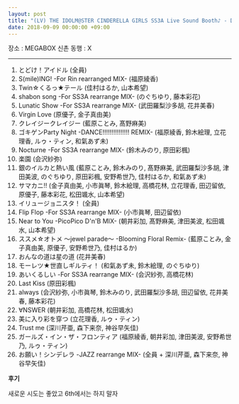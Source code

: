 ```yaml
---
layout: post
title: "(LV) THE IDOLM@STER CINDERELLA GIRLS SS3A Live Sound Booth♪ - DAY 2"
date: 2018-09-09 00:00:00 +09:00
---
```


장소 : MEGABOX 신촌
동행 : X

---

01. とどけ！アイドル (全員)
02. S(mile)ING! -For Rin rearranged MIX- (福原綾香)
03. Twin☆くるっ★テール (佳村はるか, 山本希望)
04. shabon song -For SS3A rearrange MIX- (のぐちゆり, 藤本彩花)
05. Lunatic Show -For SS3A rearrange MIX- (武田羅梨沙多胡, 花井美春)
06. Virgin Love (原優子, 金子真由美)
07. クレイジークレイジー (藍原ことみ, 髙野麻美)
08. ゴキゲンParty Night -DANCE!!!!!!!!!!!!!!! REMIX- (福原綾香, 鈴木絵理, 立花理香, ルゥ・ティン, 和氣あず未)
09. Nocturne -For SS3A rearrange MIX- (鈴木みのり, 原田彩楓)
10. 楽園 (会沢紗弥)
11. 銀のイルカと熱い風 (藍原ことみ, 鈴木みのり, 髙野麻美, 武田羅梨沙多胡, 津田美波, のぐちゆり, 原田彩楓, 安野希世乃, 佳村はるか, 和氣あず未)
12. サマカニ!! (金子真由美, 小市眞琴, 鈴木絵理, 高橋花林, 立花理香, 田辺留依, 原優子, 藤本彩花, 松田颯水, 山本希望)
13. イリュージョニスタ！ (全員)
14. Flip Flop -For SS3A rearrange MIX- (小市眞琴, 田辺留依)
15. Near to You -PicoPico D'n'B MIX- (朝井彩加, 髙野麻美, 津田美波, 松田颯水, 山本希望)
16. ススメ☆オトメ ～jewel parade～ -Blooming Floral Remix- (藍原ことみ, 金子真由美, 原優子, 安野希世乃, 佳村はるか)
17. おんなの道は星の道 (花井美春)
18. モーレツ★世直しギルティ！ (和氣あず未, 鈴木絵理, のぐちゆり)
19. あいくるしい -For SS3A rearrange MIX- (会沢紗弥, 高橋花林)
20. Last Kiss (原田彩楓)
21. always (会沢紗弥, 小市眞琴, 鈴木みのり, 武田羅梨沙多胡, 田辺留依, 花井美春, 藤本彩花)
22. ∀NSWER (朝井彩加, 高橋花林, 松田颯水)
23. 美に入り彩を穿つ (立花理香, ルゥ・ティン)
24. Trust me (深川芹亜, 森下来奈, 神谷早矢佳)
25. ガールズ・イン・ザ・フロンティア (福原綾香, 朝井彩加, 津田美波, 安野希世乃, ルゥ・ティン)
26. お願い！シンデレラ -JAZZ rearrange MIX- (全員 + 深川芹亜, 森下来奈, 神谷早矢佳)

**후기**

새로운 시도는 좋았고 6th에서는 하지 말자
